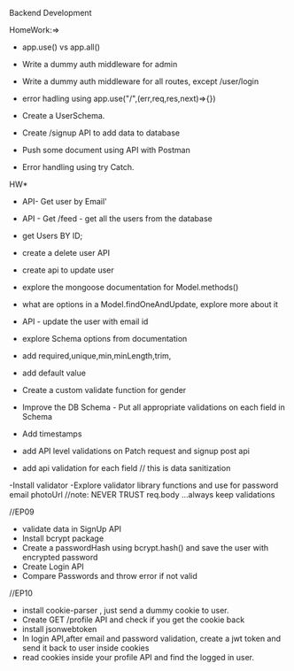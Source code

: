 Backend Development

<!-- CJS vs MJS module -->
<!-- sync or async, non-strict and script -->
<!-- calculator folder to export them in one go -->


<!-- DOminos Example -->

HomeWork:=>
- app.use() vs app.all()
- Write a dummy auth middleware for admin
- Write a dummy auth middleware for all routes, except /user/login
- error hadling using app.use("/",(err,req,res,next)=>{})

- Create a UserSchema.

- Create /signup API to add data to database
- Push some document using API with Postman
- Error handling using try Catch.

HW*
- API- Get user by Email'
- API - Get /feed - get all the users from the database
- get Users BY ID;
- create a delete user API
- create api to update user
- explore the mongoose documentation for Model.methods()
- what are options in a Model.findOneAndUpdate, explore more about it
- API - update the user with email id

- explore Schema options from documentation
- add required,unique,min,minLength,trim,
- add default value
- Create a custom validate function for gender
- Improve the DB Schema - Put all appropriate validations on each field in Schema
- Add timestamps

- add API level validations on Patch request and signup post api
- add api validation for each field
// this is data sanitization

-Install validator 
-Explore validator library functions and use for password email photoUrl
//note: NEVER TRUST req.body  ...always keep validations

//EP09
- validate data in SignUp API
- Install bcrypt package
- Create a passwordHash using bcrypt.hash() and save the user with encrypted password
- Create Login API
- Compare Passwords and throw error if not valid

//EP10
- install cookie-parser , just send a dummy cookie to user.
- Create GET /profile API and check if you get the cookie back
- install jsonwebtoken
- In login API,after email and password validation,  create a jwt token and send it back to user inside cookies
- read cookies inside  your profile API and find the logged in user.